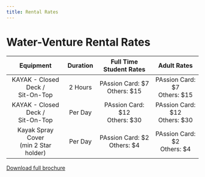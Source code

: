```yaml
---
title: Rental Rates
---
```


# Water-Venture Rental Rates

Equipment|Duration|Full Time Student Rates|Adult Rates
:---:|:---:|:------:|:------:
KAYAK - Closed Deck /<br /> Sit-On-Top|2 Hours|PAssion Card: $7<br />Others: $15|PAssion Card: $7<br />Others: $15
KAYAK - Closed Deck /<br /> Sit-On-Top|Per Day|PAssion Card: $12<br />Others: $30|PAssion Card: $12<br />Others: $30
Kayak Spray Cover <br />(min 2 Star holder) |Per Day|PAssion Card: $2<br />Others: $4|PAssion Card: $2<br />Others: $4

[Download full brochure](https://www.pa.gov.sg/~/media/PA-Corp/Our_Programmes/WV/WaterVenture_Brochure.ashx)